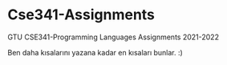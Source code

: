 # Cse341-Assignments
GTU CSE341-Programming Languages Assignments 2021-2022

Ben daha kısalarını yazana kadar en kısaları bunlar. :)
